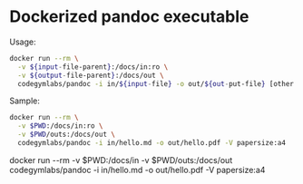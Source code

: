 # Dockerized pandoc executable

Usage:

```bash
docker run --rm \
  -v ${input-file-parent}:/docs/in:ro \
  -v ${output-file-parent}:/docs/out \
  codegymlabs/pandoc -i in/${input-file} -o out/${out-put-file} [other agurments]
```

Sample:

```bash
docker run --rm \
  -v $PWD:/docs/in:ro \
  -v $PWD/outs:/docs/out \
  codegymlabs/pandoc -i in/hello.md -o out/hello.pdf -V papersize:a4
```

docker run --rm -v $PWD:/docs/in -v $PWD/outs:/docs/out codegymlabs/pandoc -i in/hello.md -o out/hello.pdf -V papersize:a4